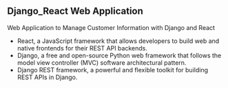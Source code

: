 ## Django_React Web Application
Web Application to Manage Customer Information with Django and React

* React, a JavaScript framework that allows developers to build web and native frontends for their REST API backends.
* Django, a free and open-source Python web framework that follows the model view controller (MVC) software architectural pattern.
* Django REST framework, a powerful and flexible toolkit for building REST APIs in Django.
